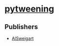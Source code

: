# [pytweening](https://pypi.org/project/pytweening)



## Publishers
- [AlSweigart](https://pypi.org/user/AlSweigart)

